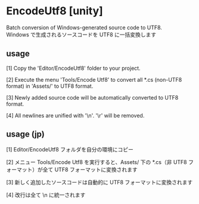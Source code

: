 # EncodeUtf8 [unity]

Batch conversion of Windows-generated source code to UTF8.  
Windows で生成されるソースコードを UTF8 に一括変換します  

## usage
[1]  Copy the 'Editor/EncodeUtf8' folder to your project.  

[2]  Execute the menu 'Tools/Encode Utf8' to convert all *.cs (non-UTF8 format) in 'Assets/' to UTF8 format.  

[3]  Newly added source code will be automatically converted to UTF8 format.  

[4]  All newlines are unified with '\n'. '\r' will be removed.  

## usage (jp)
[1]  Editor/EncodeUtf8 フォルダを自分の環境にコピー  

[2]  メニュー Tools/Encode Utf8 を実行すると、Assets/ 下の *.cs（非 UTF8 フォーマット）が全て UTF8 フォーマットに変換されます  

[3]  新しく追加したソースコードは自動的に UTF8 フォーマットに変換されます  

[4]  改行は全て \n に統一されます  
